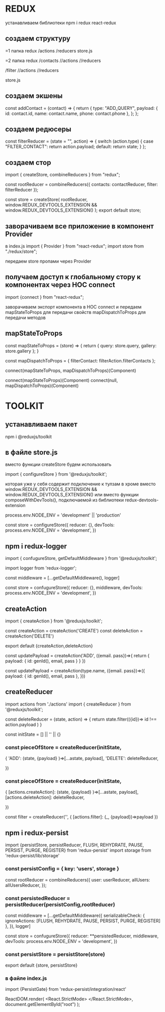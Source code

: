 # REDUX

устанавливаем библиотеки npm i redux react-redux

## создаем структуру

=1 папка redux /actions /reducers store.js

=2 папка redux /contacts //actions //reducers

/filter //actions //reducers

store.js

## создаем экшены

const addContact = (contact) => { return { type: "ADD_QUERY", payload: { id:
contact.id, name: contact.name, phone: contact.phone }, }; };

## создаем редюсеры

const filterReducer = (state = "", action) => { switch (action.type) { case
"FILTER_CONTACT": return action.payload; default: return state; } };

## создаем стор

import { createStore, combineReducers } from "redux";

const rootReducer = combineReducers({ contacts: contactReducer, filter:
filterReducer });

const store = createStore( rootReducer, window.REDUX_DEVTOOLS_EXTENSION &&
window.REDUX_DEVTOOLS_EXTENSION() ); export default store;

## заворачиваем все приложение в компонент Provider

в index.js import { Provider } from "react-redux"; import store from
"./redux/store";

передаем store пропами через Provider

## получаем доступ к глобальному стору к компонентах через HOC connect

import {connect } from "react-redux";

заворачиваем экспорт компонента в HOC connect и передаем mapStateToProps для
передачи свойств mapDispatchToProps для передачи методов

## mapStateToProps

const mapStateToProps = (store) => { return { query: store.query, gallery:
store.gallery }; }

const mapDispatchToProps = { filterContact: filterAction.filterContacts };

connect(mapStateToProps, mapDispatchToProps)(Component)

connect(mapStateToProps)(Component) connect(null, mapDispatchToProps)(Component)

# TOOLKIT

## устанавливаем пакет

npm i @reduxjs/toolkit

## в файле store.js

вместо функции createStore будем использовать

import { configureStore } from '@reduxjs/toolkit';

которая уже у себя содержит подключение к тулзам в хроме вместо
window.REDUX_DEVTOOLS_EXTENSION && window.REDUX_DEVTOOLS_EXTENSION() или вместо
функции composeWithDevTools(), подключаемой из библиотеки
redux-devtools-extension

process.env.NODE_ENV = 'development' || 'production'

const store = configureStore({ reducer: {}, devTools: process.env.NODE_ENV =
'development', })

## npm i redux-logger

import { confugureStore, getDefaultMiddleware } from '@reduxjs/toolkit';

import logger from 'redux-logger';

const middleware = [...getDefaultMiddleware(), logger]

const store = confugureStore({ reducer: {}, middleware, devTools:
process.env.NODE_ENV = 'development', })

## createAction

import { createAction } from '@reduxjs/toolkit';

const createAction = createAction('CREATE') const deleteAction =
createAction('DELETE')

export default {createAction,deleteAction}

const updatePayload = createAction('ADD', ({email. pass})=>{ return { payload: {
id: genId(), email, pass } } })

const updatePayload = createAction(type.name, ({email. pass})=>({ payload: { id:
genId(), email, pass }, }))

## createReducer

import actions from './actions' import { createReducer } from
'@reduxjs/toolkit';

const deleteReducer = (state, action) => { return state.filter(({id})=> id !==
action.payload ) }

const initState = [] || '' || {}

### const pieceOfStore = createReducer(initState,

{ 'ADD': (state, {payload} )=>[...astate, payload], 'DELETE': deleteReducer,

})

### const pieceOfStore = createReducer(initState,

{ [actions.createAction]: (state, {payload} )=>[...astate, payload],
[actions.deleteAction]: deleteReducer,

})

const filter = createReducer('', { [actions.filter]: (\_, {payload})=>payload })

## npm i redux-persist

import {persistStore, persistReducer, FLUSH, REHYDRATE, PAUSE, PERSIST, PURGE,
REGISTER} from 'redux-persist' import storage from 'redux-persist/lib/storage'

### const persistConfig = { key: 'users', storage }

const rootReducer = combineReducers({ user: userReducer, allUsers:
allUsersReducer, });

### const persistedReducer = persistReducer(persistConfig,rootReducer)

const middleware = [...getDefaultMiddleware({ serializableCheck: {
ignoreActions: [FLUSH, REHYDRATE, PAUSE, PERSIST, PURGE, REGISTER] }, }),
logger]

const store = confugureStore({ reducer: \*\*persistedReducer, middleware,
devTools: process.env.NODE_ENV = 'development', })

### const persistStore = persistStore(store)

export default {store, persistStore}

### в файле index.js

import {PersistGate} from 'redux-persist/integration/react'

ReactDOM.render( <React.StrictMode> </React.StrictMode>,
document.getElementById("root") );
